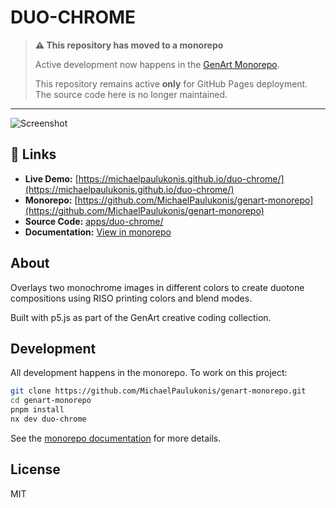 # DUO-CHROME

> **⚠️ This repository has moved to a monorepo**
> 
> Active development now happens in the [GenArt Monorepo](https://github.com/MichaelPaulukonis/genart-monorepo).
> 
> This repository remains active **only** for GitHub Pages deployment. The source code here is no longer maintained.

---

![Screenshot](screenshot.png)

## 🔗 Links

- **Live Demo:** [https://michaelpaulukonis.github.io/duo-chrome/](https://michaelpaulukonis.github.io/duo-chrome/)
- **Monorepo:** [https://github.com/MichaelPaulukonis/genart-monorepo](https://github.com/MichaelPaulukonis/genart-monorepo)
- **Source Code:** [apps/duo-chrome/](https://github.com/MichaelPaulukonis/genart-monorepo/tree/main/apps/duo-chrome)
- **Documentation:** [View in monorepo](https://github.com/MichaelPaulukonis/genart-monorepo/tree/main/apps/duo-chrome/README.md)

## About

Overlays two monochrome images in different colors to create duotone compositions using RISO printing colors and blend modes.

Built with p5.js as part of the GenArt creative coding collection.

## Development

All development happens in the monorepo. To work on this project:

```bash
git clone https://github.com/MichaelPaulukonis/genart-monorepo.git
cd genart-monorepo
pnpm install
nx dev duo-chrome
```

See the [monorepo documentation](https://github.com/MichaelPaulukonis/genart-monorepo) for more details.

## License

MIT
